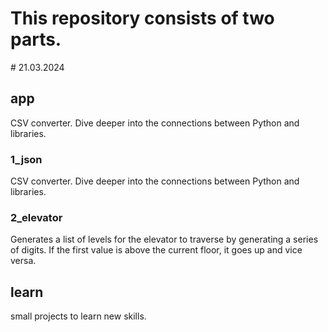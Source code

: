 
    

   <div style="display: inline; width 100%"> <H1>This repository consists of two parts.</H2> # 21.03.2024</div>
   <div style="display: inline; width 100%"> <H2>app</H2> CSV converter. Dive deeper into the connections between Python and libraries.</div>
   <div style="display: inline; width 100%"> <H3>1_json</H3> CSV converter. Dive deeper into the connections between Python and libraries.</div>
   <div style="display: inline; width 100%"> <H3>2_elevator</H3> Generates a list of levels for the elevator to traverse by generating a series of digits.
If the first value is above the current floor, it goes up and vice versa.</div>
   <div style="display: inline; width 100%"> <H2>learn</H2> small projects to learn new skills.</div>
   

